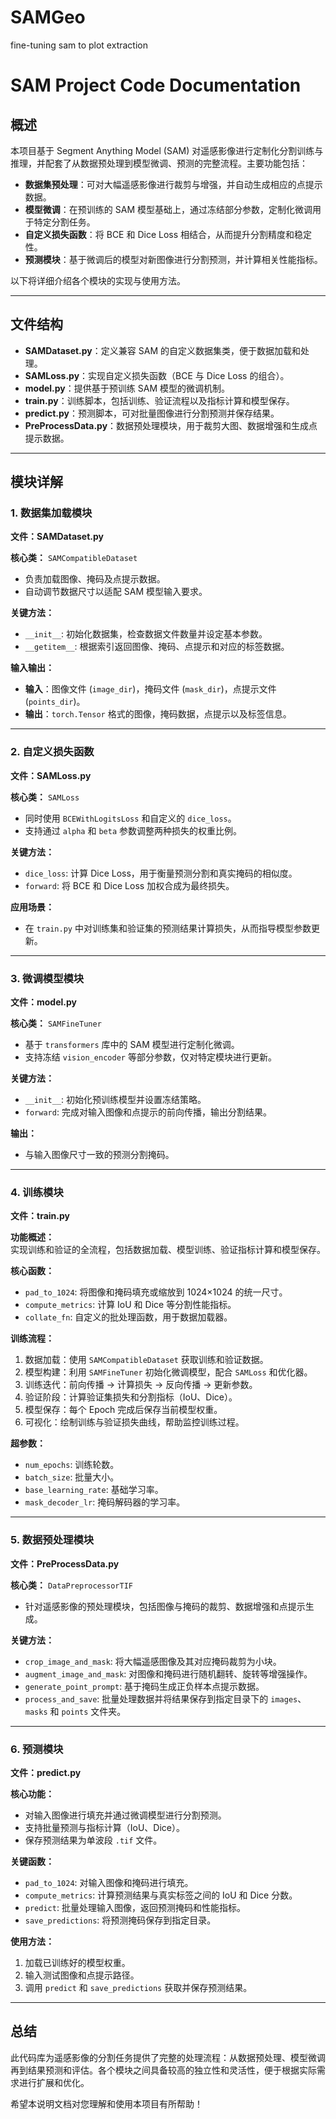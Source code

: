 # SAMGeo
fine-tuning sam to plot extraction
# SAM Project Code Documentation

## 概述

本项目基于 Segment Anything Model (SAM) 对遥感影像进行定制化分割训练与推理，并配套了从数据预处理到模型微调、预测的完整流程。主要功能包括：  
- **数据集预处理**：可对大幅遥感影像进行裁剪与增强，并自动生成相应的点提示数据。  
- **模型微调**：在预训练的 SAM 模型基础上，通过冻结部分参数，定制化微调用于特定分割任务。  
- **自定义损失函数**：将 BCE 和 Dice Loss 相结合，从而提升分割精度和稳定性。  
- **预测模块**：基于微调后的模型对新图像进行分割预测，并计算相关性能指标。

以下将详细介绍各个模块的实现与使用方法。

---

## 文件结构

- **SAMDataset.py**：定义兼容 SAM 的自定义数据集类，便于数据加载和处理。  
- **SAMLoss.py**：实现自定义损失函数（BCE 与 Dice Loss 的组合）。  
- **model.py**：提供基于预训练 SAM 模型的微调机制。  
- **train.py**：训练脚本，包括训练、验证流程以及指标计算和模型保存。  
- **predict.py**：预测脚本，可对批量图像进行分割预测并保存结果。  
- **PreProcessData.py**：数据预处理模块，用于裁剪大图、数据增强和生成点提示数据。

---

## 模块详解

### 1. 数据集加载模块
**文件：SAMDataset.py**

**核心类：** `SAMCompatibleDataset`  
- 负责加载图像、掩码及点提示数据。  
- 自动调节数据尺寸以适配 SAM 模型输入要求。

**关键方法：**  
- `__init__`: 初始化数据集，检查数据文件数量并设定基本参数。  
- `__getitem__`: 根据索引返回图像、掩码、点提示和对应的标签数据。

**输入输出：**  
- **输入**：图像文件 (`image_dir`)，掩码文件 (`mask_dir`)，点提示文件 (`points_dir`)。  
- **输出**：`torch.Tensor` 格式的图像，掩码数据，点提示以及标签信息。

---

### 2. 自定义损失函数
**文件：SAMLoss.py**

**核心类：** `SAMLoss`  
- 同时使用 `BCEWithLogitsLoss` 和自定义的 `dice_loss`。  
- 支持通过 `alpha` 和 `beta` 参数调整两种损失的权重比例。

**关键方法：**  
- `dice_loss`: 计算 Dice Loss，用于衡量预测分割和真实掩码的相似度。  
- `forward`: 将 BCE 和 Dice Loss 加权合成为最终损失。

**应用场景：**  
- 在 `train.py` 中对训练集和验证集的预测结果计算损失，从而指导模型参数更新。

---

### 3. 微调模型模块
**文件：model.py**

**核心类：** `SAMFineTuner`  
- 基于 `transformers` 库中的 SAM 模型进行定制化微调。  
- 支持冻结 `vision_encoder` 等部分参数，仅对特定模块进行更新。

**关键方法：**  
- `__init__`: 初始化预训练模型并设置冻结策略。  
- `forward`: 完成对输入图像和点提示的前向传播，输出分割结果。

**输出：**  
- 与输入图像尺寸一致的预测分割掩码。

---

### 4. 训练模块
**文件：train.py**

**功能概述：**  
实现训练和验证的全流程，包括数据加载、模型训练、验证指标计算和模型保存。

**核心函数：**  
- `pad_to_1024`: 将图像和掩码填充或缩放到 1024×1024 的统一尺寸。  
- `compute_metrics`: 计算 IoU 和 Dice 等分割性能指标。  
- `collate_fn`: 自定义的批处理函数，用于数据加载器。

**训练流程：**  
1. 数据加载：使用 `SAMCompatibleDataset` 获取训练和验证数据。  
2. 模型构建：利用 `SAMFineTuner` 初始化微调模型，配合 `SAMLoss` 和优化器。  
3. 训练迭代：前向传播 -> 计算损失 -> 反向传播 -> 更新参数。  
4. 验证阶段：计算验证集损失和分割指标（IoU、Dice）。  
5. 模型保存：每个 Epoch 完成后保存当前模型权重。  
6. 可视化：绘制训练与验证损失曲线，帮助监控训练过程。

**超参数：**  
- `num_epochs`: 训练轮数。  
- `batch_size`: 批量大小。  
- `base_learning_rate`: 基础学习率。  
- `mask_decoder_lr`: 掩码解码器的学习率。

---

### 5. 数据预处理模块
**文件：PreProcessData.py**

**核心类：** `DataPreprocessorTIF`  
- 针对遥感影像的预处理模块，包括图像与掩码的裁剪、数据增强和点提示生成。

**关键方法：**  
- `crop_image_and_mask`: 将大幅遥感图像及其对应掩码裁剪为小块。  
- `augment_image_and_mask`: 对图像和掩码进行随机翻转、旋转等增强操作。  
- `generate_point_prompt`: 基于掩码生成正负样本点提示数据。  
- `process_and_save`: 批量处理数据并将结果保存到指定目录下的 `images`、`masks` 和 `points` 文件夹。

---

### 6. 预测模块
**文件：predict.py**

**核心功能：**  
- 对输入图像进行填充并通过微调模型进行分割预测。  
- 支持批量预测与指标计算（IoU、Dice）。  
- 保存预测结果为单波段 `.tif` 文件。

**关键函数：**  
- `pad_to_1024`: 对输入图像和掩码进行填充。  
- `compute_metrics`: 计算预测结果与真实标签之间的 IoU 和 Dice 分数。  
- `predict`: 批量处理输入图像，返回预测掩码和性能指标。  
- `save_predictions`: 将预测掩码保存到指定目录。

**使用方法：**  
1. 加载已训练好的模型权重。  
2. 输入测试图像和点提示路径。  
3. 调用 `predict` 和 `save_predictions` 获取并保存预测结果。

---

## 总结

此代码库为遥感影像的分割任务提供了完整的处理流程：从数据预处理、模型微调再到结果预测和评估。各个模块之间具备较高的独立性和灵活性，便于根据实际需求进行扩展和优化。


希望本说明文档对您理解和使用本项目有所帮助！

